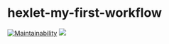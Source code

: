 # hexlet-my-first-workflow
[![Maintainability](https://api.codeclimate.com/v1/badges/3f9fd19399ba2272665d/maintainability)](https://codeclimate.com/github/DaniilKrv/hexlet-my-first-workflow/maintainability)
<a href="https://codeclimate.com/github/DaniilKrv/hexlet-my-first-workflow/test_coverage"><img src="https://api.codeclimate.com/v1/badges/3f9fd19399ba2272665d/test_coverage" /></a>

